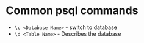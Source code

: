 # Common psql commands

* `\c <Database Name>` - switch to database
* `\d <Table Name>` - Describes the database